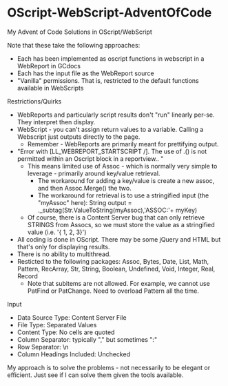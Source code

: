 # OScript-WebScript-AdventOfCode
My Advent of Code Solutions in OScript/WebScript

Note that these take the following approaches:
- Each has been implemented as oscript functions in webscript in a WebReport in GCdocs
- Each has the input file as the WebReport source
- "Vanilla" permissions. That is, restricted to the default functions available in WebScripts

Restrictions/Quirks
- WebReports and particularly script results don't "run" linearly per-se. They interpret then display.
- WebScript - you can't assign return values to a variable. Calling a Webscript just outputs directly to the page.
  - Remember - WebReports are primarily meant for prettifying output.
- "Error with [LL_WEBREPORT_STARTSCRIPT /]. The use of .() is not permitted within an Oscript block in a reportview.. "
  - This means limited use of Assoc - which is normally very simple to leverage - primarily around key/value retrieval.
    - The workaround for adding a key/value is create a new assoc, and then Assoc.Merge() the two.
    - The workaround for retrieval is to use a stringified input (the "myAssoc" here): String output = ._subtag(Str.ValueToString(myAssoc),'ASSOC:'+ myKey)
  - Of course, there is a Content Server bug that can only retrieve STRINGS from Assocs, so we must store the value as a stringified value (i.e. '{ 1, 2, 3}')
- All coding is done in OScript. There may be some jQuery and HTML but that's only for displaying results.
- There is no ability to multithread.
- Resticted to the following packages: Assoc, Bytes, Date, List, Math, Pattern, RecArray, Str, String, Boolean, Undefined, Void, Integer, Real, Record
  - Note that subitems are not allowed. For example, we cannot use PatFind or PatChange. Need to overload Pattern all the time.

Input
- Data Source Type: Content Server File
- File Type: Separated Values
- Content Type: No cells are quoted
- Column Separator: typically "," but sometimes ":"
- Row Separator: \n
- Column Headings Included: Unchecked

My approach is to solve the problems - not necessarily to be elegant or efficient. Just see if I can solve them given the tools available.
